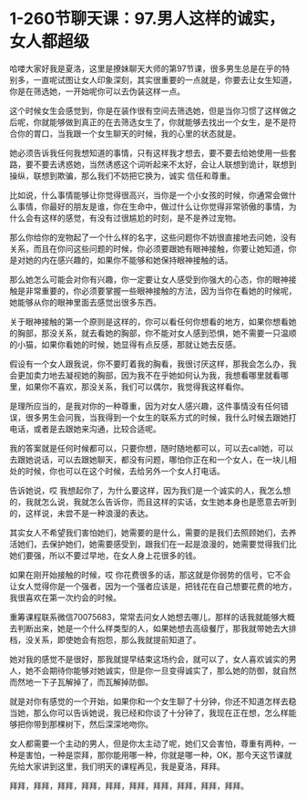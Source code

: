 # 1-260节聊天课：97.男人这样的诚实，女人都超级

哈喽大家好我是夏洛，这里是撩妹聊天大师的第97节课，很多男生总是在乎的特别多，一直呢试图让女人印象深刻，其实很重要的一点就是，你要去让女生知道，你是在筛选她，一开始呢你可以去伪装这样一点。

这个时候女生会感觉到，你是在装作很有空间去筛选她，但是当你习惯了这样做之后呢，你就能够做到真正的在去筛选女生了，你就能够去找出一个女生，是不是符合你的胃口，当我跟一个女生聊天的时候，我的心里的状态就是。

她必须告诉我任何我想知道的事情，只有这样我才想去，要不要去给她使用一些套路，要不要去诱惑她，当然诱惑这个词听起来不太好，会让人联想到诡计，联想到操纵，联想到欺骗，那么我们不妨把它换为，诚实 信任和尊重。

比如说，什么事情能够让你觉得很高兴，当你是一个小女孩的时候，你通常会做什么事情，你最好的朋友是谁，你在生命中，做过什么让你觉得非常骄傲的事情，为什么会有这样的感觉，有没有过很尴尬的时刻，是不是养过宠物。

那么你给你的宠物起了一个什么样的名字，这些问题你不妨很直接地去问她，没有关系，而且在你问这些问题的时候，你必须要跟她有眼神接触，你要让她知道，你是对她的内在感兴趣的，如果你不能够和她保持眼神接触的话。

那么她怎么可能会对你有兴趣，你一定要让女人感受到你强大的心态，你的眼神接触是非常重要的，你必须要掌握一些眼神接触的方法，因为当你在看她的时候呢，她能够从你的眼神里面去感觉出很多东西。

关于眼神接触的第一个原则是这样的，你可以看任何你想看的地方，如果你想看她的胸部，那没关系，就去看她的胸部，你不能对女人感到恐惧，她不需要一只温顺的小猫，如果你看她的时候，她显得有点反感，那就让她去反感。

假设有一个女人跟我说，你不要盯着我的胸看，我很讨厌这样，那我会怎么办，我会更加卖力地去凝视她的胸部，因为我不在乎她如何认为我，我想看哪里就看哪里，如果你不喜欢，那没关系，我们可以偶尔，我觉得我这样看你。

是理所应当的，是我对你的一种尊重，因为对女人感兴趣，这件事情没有任何错误，很多男生会问我，当我得到一个女生的联系方式的时候，我什么时候去跟她打电话，或者是去跟她来沟通，比较合适呢。

我的答案就是任何时候都可以，只要你想，随时随地都可以，可以去call她，可以去跟她说话，可以去跟她聊天，都没有问题，哪怕你正在和一个女人，在一块儿相处的时候，你也可以在这个时候，去给另外一个女人打电话。

告诉她说，哎 我想起你了，为什么要这样，因为我们是一个诚实的人，我怎么想的，我就怎么说，我就怎么告诉你，而且这样的实话，女生她本身也是愿意去听到的，这样说，未尝不是一种浪漫的表达。

其实女人不希望我们害怕她们，她需要的是什么，需要的是我们去照顾她们，去养活她们，去保护她们，她需要感受到，跟我们在一起是浪漫的，她需要觉得我们比她们要强，所以不要过早地，在女人身上花很多的钱。

如果在刚开始接触的时候，哎 你花费很多的话，那这就是你弱势的信号，它不会让女人觉得你是一个强者，因为一个强者应该是，把钱花在自己想要花费的地方，我很喜欢在第一次约会的时候。

重筹课程联系微信70075683，常常去问女人她想去哪儿，那样的话我就能够大概去判断出来，她是一个什么样类型的人，如果她想去高级餐厅，那我就带她去大排档，没关系，即使她会有抱怨，那么我就提前知道了。

她对我的感觉不是很好，那我就提早结束这场约会，就可以了，女人喜欢诚实的男人，她不会期待你能够对她诚实，但是你一旦变得诚实了，那么她的防御，就自然而然地一下子瓦解掉了，而瓦解掉防御。

就是对你有感觉的一个开始，如果你和一个女生聊了十分钟，你还不知道怎样去稳当她，那么你可以告诉她说，我已经和你谈了十分钟了，我现在正在想，怎么样能够把你带到那棵树下，然后深深地吻你。

女人都需要一个主动的男人，但是你太主动了呢，她们又会害怕，尊重有两种，一种是害怕，一种是崇拜，那你能用哪一种，你就是哪一种，OK，那今天这节课就先给大家讲到这里，我们明天的课程再见，我是夏洛，拜拜。

拜拜，拜拜，拜拜，拜拜，拜拜，拜拜，拜拜，拜拜，拜拜，拜拜。
